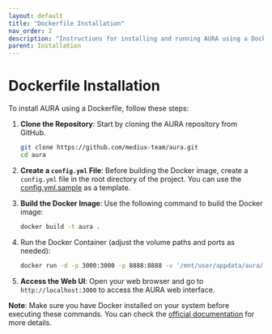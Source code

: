 ```yaml
---
layout: default
title: "Dockerfile Installation"
nav_order: 2
description: "Instructions for installing and running AURA using a Dockerfile."
parent: Installation
---
```


# Dockerfile Installation

To install AURA using a Dockerfile, follow these steps:

1. **Clone the Repository**: Start by cloning the AURA repository from GitHub.

    ```bash
    git clone https://github.com/mediux-team/aura.git
    cd aura
    ```

2. **Create a `config.yml` File**: Before building the Docker image, create a `config.yml` file in the root directory of the project. You can use the [config.yml.sample](https://raw.githubusercontent.com/mediux-team/aura/master/config.yml.sample) as a template.

3. **Build the Docker Image**: Use the following command to build the Docker image:

    ```bash
    docker build -t aura .
    ```

4. Run the Docker Container (adjust the volume paths and ports as needed):

    ```sh
    docker run -d -p 3000:3000 -p 8888:8888 -v '/mnt/user/appdata/aura/':'/config':'rw' -v '/mnt/user/data/media/':'/data/media':'rw' aura
    ```

5. **Access the Web UI**: Open your web browser and go to `http://localhost:3000` to access the AURA web interface.

**Note**: Make sure you have Docker installed on your system before executing these commands. You can check the [official documentation](https://docs.docker.com/get-docker/) for more details.
